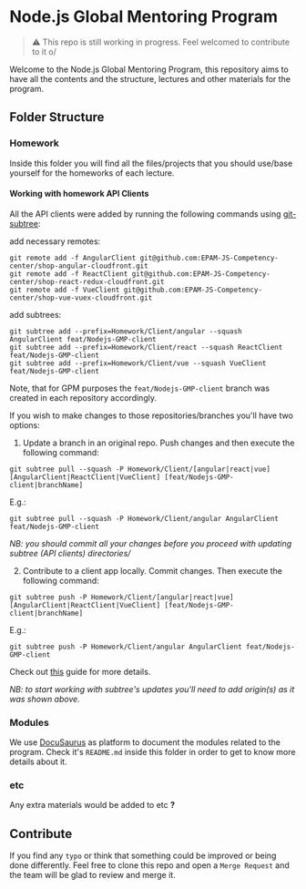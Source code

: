 # Node.js Global Mentoring Program
> ⚠️ This repo is still working in progress. Feel welcomed to contribute to it o/

Welcome to the Node.js Global Mentoring Program, this repository aims to have all the contents
and the structure, lectures and other materials for the program. 

## Folder Structure

### Homework
Inside this folder you will find all the files/projects that you should use/base yourself for the homeworks of each lecture.

#### Working with homework API Clients

All the API clients were added by running the following commands using [git-subtree](https://github.com/git/git/blob/master/contrib/subtree/git-subtree.txt):

add necessary remotes:

```shell
git remote add -f AngularClient git@github.com:EPAM-JS-Competency-center/shop-angular-cloudfront.git
git remote add -f ReactClient git@github.com:EPAM-JS-Competency-center/shop-react-redux-cloudfront.git
git remote add -f VueClient git@github.com:EPAM-JS-Competency-center/shop-vue-vuex-cloudfront.git
```

add subtrees:

```shell
git subtree add --prefix=Homework/Client/angular --squash AngularClient feat/Nodejs-GMP-client
git subtree add --prefix=Homework/Client/react --squash ReactClient feat/Nodejs-GMP-client
git subtree add --prefix=Homework/Client/vue --squash VueClient feat/Nodejs-GMP-client
```

Note, that for GPM purposes the `feat/Nodejs-GMP-client` branch was created in each repository accordingly.

If you wish to make changes to those repositories/branches you'll have two options:

1. Update a branch in an original repo. Push changes and then execute the following command:

```shell
git subtree pull --squash -P Homework/Client/[angular|react|vue] [AngularClient|ReactClient|VueClient] [feat/Nodejs-GMP-client|branchName]
```

E.g.:

```shell
git subtree pull --squash -P Homework/Client/angular AngularClient feat/Nodejs-GMP-client
```

_NB: you should commit all your changes before you proceed with updating subtree (API clients) directories/_

2. Contribute to a client app locally. Commit changes. Then execute the following command:

```shell
git subtree push -P Homework/Client/[angular|react|vue] [AngularClient|ReactClient|VueClient] [feat/Nodejs-GMP-client|branchName]
```

E.g.:

```shell
git subtree push -P Homework/Client/angular AngularClient feat/Nodejs-GMP-client
```

Check out [this](https://www.atlassian.com/git/tutorials/git-subtree) guide for more details.

_NB: to start working with subtree's updates you'll need to add origin(s) as it was shown above._

### Modules
We use [DocuSaurus](https://docusaurus.io/) as platform to document the modules related to the program. Check it's `README.md` inside this folder
in order to get to know more details about it.

### etc
Any extra materials would be added to etc **?**

## Contribute
If you find any `typo` or think that something could be improved or being done differently. Feel free to clone this repo
and open a `Merge Request` and the team will be glad to review and merge it.
